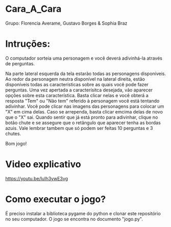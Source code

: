# Cara_A_Cara
Grupo: Florencia Averame, Gustavo Borges & Sophia Braz

# Intruções:
O computador sorteia uma personagem e você deverá adivinhá-la através de perguntas.

Na parte lateral esquerda da tela estarão todas as personagens disponíveis. Ao redor da personagem neutra disponível na lateral direita, estão disponíveis todas as características sobre as quais você pode fazer perguntas. Uma vez apertada a caracterísitca desejada, vão aparecer opções sobre esta característica. Basta clicar nelas e você obterá a resposta "Tem" ou "Não tem" referido à personagem você está tentando adivinhar. Você pode clicar nas imagens das personagens para colocar um "X" em cima delas. Caso se arrependa, basta clicar emcima delas de novo que o "X" sai. Quando sentir que já está pronto para adivinhar, clique no botão chute e se assegure que o retângulo que aparecer tenha as bordas azuis. Vale lembrar tambem que só podem ser feitas 10 perguntas e 3 chutes.

Bom jogo!

# Video explicativo
https://youtu.be/luIh3ywE3vg

# Como executar o jogo?
É preciso instalar a biblioteca pygame do python e clonar este repositório no seu computador. O jogo se encontra no documento "jogo.py".
